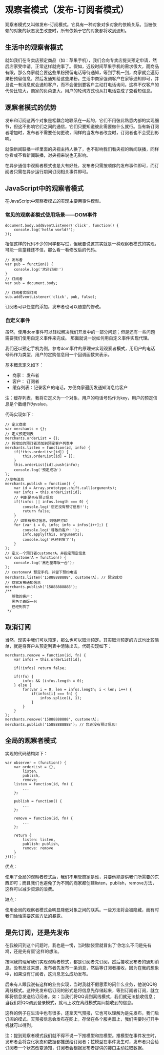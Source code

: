 # 观察者模式（发布-订阅者模式）

观察者模式又叫做发布-订阅模式。它具有一种对象对多对象的依赖关系。当被依赖的对象的状态发生改变时，所有依赖于它的对象都将收到通知。

## 生活中的观察者模式

就如我们在专卖店预定商品（如：苹果手机），我们会向专卖店提交预定申请，然后店家受申请，正常这样就完事了。假如，近段时间苹果手机的需求很大，而商品有限，那么商家就会要这些果粉预留电话等待通知，等到手机一到，商家就会遍历果粉预留信息，然后发通知给这些果粉。生活中商家强调客户在家等通知即可，并且说一有消息就会通知客户，而不会傻到要客户主动打电话询问，这样不仅客户的代价比较大，商家的负荷更大，用户的轮询方式也从打电话变成了查看短信息。

## 观察者模式的优势

发布和订阅这两个对象是松耦合地联系在一起的，它们不用彼此熟悉内部的实现细节，但这不影响它们之间的通信，它们只要知道彼此需要做什么就行。当有新订阅者增加时，发布者不需要任何更改，同样的当发布者改变时，订阅者也不会受到影响。

就像新闻联播一样里面的央视主持人换了，也不影响我们看央视的新闻联播，同样你看或不看新闻联播，对央视来说也无影响。

在异步通信中观察者模式也是大有好处，发布者只需按顺序的发布事件即可，而订阅者只需在异步运行期间订阅相关事件即可。

## JavaScript中的观察者模式

在JavaScript中观察者模式的实现主要用事件模型。

### 常见的观察者模式使用场景——DOM事件

```
document.body.addEventListener('click', function() {
	console.log('hello world!');
});
```

相信这样的代码不少的同学都写过，但我要说这其实就是一种观察者模式的实现，可能一些童鞋还不信，那么看一看修改后的代码。

```
// 发布者
var pub = function() {
	console.log('欢迎订阅!')
}
// 订阅者
var sub = document.body;

// 订阅者实现订阅
sub.addEventListener('click', pub, false);
```

订阅者可以任意的添加，发布者也可以随意的修改。

### 自定义事件

虽然，使用dom事件可以轻松解决我们开发中的一部分问题；但是还有一些问题需要我们使用自定义事件来完成。
那面就说一说如何用自定义事件实现代理。

我们还以预定手机为例，参考dom事件的原理来实现观察者模式，用用户的电话号码作为类型，用户的定购信息用一个回调函数来表示。

基本概念定义如下：

* 商家： 发布者
* 客户： 订阅者
* 缓存列表：记录客户的电话，方便商家遍历发通知消息给客户

注：缓存列表，我将它定义为一个对象，用户的电话号码作为key，用户的预定信息是个数组作为value。

代码实现如下：

```
// 定义商家
var merchants = {};
// 定义预定列表
merchants.orderList = {};
// 将增加的预订者添加到预定客户列表中
merchants.listen = function(id, info) {
	if(!this.orderList[id]) {
		this.orderList[id] = [];
	}
	this.orderList[id].push(info);
	console.log('预定成功')
};
//发布消息
merchants.publish = function() {
	var id = Array.prototype.shift.call(arguments);
	var infos = this.orderList[id];
	// 判断是否有预订信息
	if(!infos || infos.length === 0) {
		console.log('您还没有预订信息!');
		return false;
	}
	// 如果有预订信息，则循环打印
	for (var i = 0, info; info = infos[i++];) {
		console.log('尊敬的客户：');
		info.apply(this, arguments);
		console.log('已经到货了');
	}
};
// 定义一个预订者customerA，并指定预定信息
var customerA = function() {
	console.log('黑色至尊版一台');
};
// customerA 预定手机，并留下预约电话
merchants.listen('15888888888', customerA); // 预定成功
// 商家发布通知信息
merchants.publish('15888888888');
/**
   尊敬的客户：
   黑色至尊版一台
   已经到货了
 */
```

## 取消订阅

当然，现实中我们可以预定，那么也可以取消预定。其实取消预定的方式也比较简单，就是将客户从预定列表中清除出去。代码实现如下：

```
merchants.remove = function(id, fn) {
	var infos = this.orderList[id];

	if(!infos) return false;

	if(!fn) {
		infos && (infos.length = 0);
	} else {
		for(var i = 0, len = infos.length; i < len; i++) {
			if(infos[i] === fn) {
				infos.splice(i, 1);
			}
		}
	}
};
merchants.remove('15888888888', customerA);
merchants.publish('15888888888'); // 您还没有预订信息!
```

## 全局的观察者模式

实现的代码结构如下：

```
var observer = (function() {
	var orderList = {},
		listen,
		publish,
		remove;
	listen = function(id, fn) {
		...
	};

	publish = function() {
		...
	};

	remove = function(id, fn) {
		...
	};

	return {
		listen: listen,
		publish: publish,
		remove: remove
	}
})();
```
优点：

使用了全局的观察者模式后，我们不用管商家是谁，只要他能提供我们所需要的东西即可；而且我们也避免了为不同的商家都创建listen，publish，remove方法，这样可以减少资源的浪费。

缺点：

使用全局的观察者模式会明显降低对象之间的联系。一些方法将会被隐藏，而有时我们恰恰需要这些方法的暴露。

## 是先订阅，还是先发布

在我被问到这个问题时，我也是一愣，当时脑袋里就冒出了‘你怎么不问是先有鸡，还是先有蛋’这样的想法。

按照我的理解我们实现观察者模式，都是订阅者先订阅，然后接收发布者的通知消息。没有反过来想，发布者先发布一条消息，然后等订阅者接收，因为在我的想象中，如果没有订阅者，这消息怎么成功发布。

后来有人跟我说有这样的业务实现，当时我就不假思索的问什么业务，他说QQ的离线模式。这种先发布后订阅的形式是将信息先存储起来，等到订阅者订阅，就立即将信息发送给订阅者。如：当我们将QQ调到离线模式，我们就无法接收信息；当我们将QQ调到登录模式，就马上收在离线模式期间接收到的信息。

这样的例子在生活中也有很多，还拿天气预报，它也可以理解为是先发布，我们后订阅的模式。天预报信息会发布在网上，存储在各个服务器上，我们需要时打开手机就可以得到。

注：提到观察者模式我们就不得不说一下推模型和拉模型。推模型在事件发生时，发布者会将变化状态和数据都推送给订阅者；拉模型在事件发生时，发布者只会给订阅者一个状态改变通知，订阅者会根据发布者提供的接口主动拉取数据。
